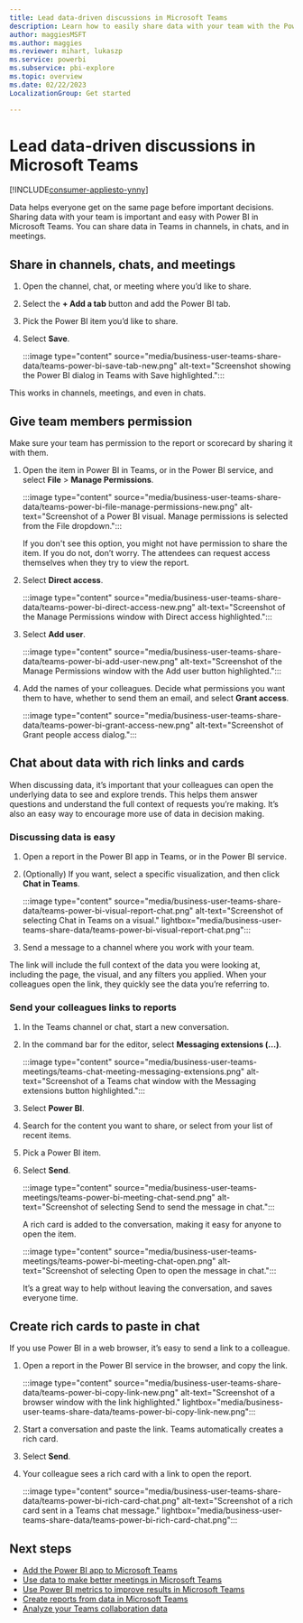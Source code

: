 ```yaml
---
title: Lead data-driven discussions in Microsoft Teams
description: Learn how to easily share data with your team with the Power BI app in Teams channels, chats, and meetings.
author: maggiesMSFT
ms.author: maggies
ms.reviewer: mihart, lukaszp
ms.service: powerbi
ms.subservice: pbi-explore
ms.topic: overview
ms.date: 02/22/2023
LocalizationGroup: Get started

---
```


# Lead data-driven discussions in Microsoft Teams

[!INCLUDE[consumer-appliesto-ynny](../includes/consumer-appliesto-ynny.md)]

Data helps everyone get on the same page before important decisions. Sharing data with your team is important and easy with Power BI in Microsoft Teams. You can share data in Teams in channels, in chats, and in meetings.

## Share in channels, chats, and meetings

1. Open the channel, chat, or meeting where you’d like to share.
1. Select the **+ Add a tab** button and add the Power BI tab.
1. Pick the Power BI item you’d like to share.
1. Select **Save**.

    :::image type="content" source="media/business-user-teams-share-data/teams-power-bi-save-tab-new.png" alt-text="Screenshot showing the Power BI dialog in Teams with Save highlighted.":::

This works in channels, meetings, and even in chats.

## Give team members permission

Make sure your team has permission to the report or scorecard by sharing it with them.

1. Open the item in Power BI in Teams, or in the Power BI service, and select **File** > **Manage Permissions**.

    :::image type="content" source="media/business-user-teams-share-data/teams-power-bi-file-manage-permissions-new.png" alt-text="Screenshot of a Power BI visual. Manage permissions is selected from the File dropdown.":::

    If you don't see this option, you might not have permission to share the item. If you do not, don’t worry. The attendees can request access themselves when they try to view the report.

1. Select **Direct access**.

    :::image type="content" source="media/business-user-teams-share-data/teams-power-bi-direct-access-new.png" alt-text="Screenshot of the Manage Permissions window with Direct access highlighted.":::

1. Select **Add user**.

    :::image type="content" source="media/business-user-teams-share-data/teams-power-bi-add-user-new.png" alt-text="Screenshot of the Manage Permissions window with the Add user button highlighted.":::

1. Add the names of your colleagues. Decide what permissions you want them to have, whether to send them an email, and select **Grant access**.

    :::image type="content" source="media/business-user-teams-share-data/teams-power-bi-grant-access-new.png" alt-text="Screenshot of Grant people access dialog.":::

## Chat about data with rich links and cards

When discussing data, it’s important that your colleagues can open the underlying data to see and explore trends. This helps them answer questions and understand the full context of requests you’re making. It’s also an easy way to encourage more use of data in decision making.

### Discussing data is easy

1. Open a report in the Power BI app in Teams, or in the Power BI service.
1. (Optionally) If you want, select a specific visualization, and then click **Chat in Teams**.

    :::image type="content" source="media/business-user-teams-share-data/teams-power-bi-visual-report-chat.png" alt-text="Screenshot of selecting Chat in Teams on a visual." lightbox="media/business-user-teams-share-data/teams-power-bi-visual-report-chat.png":::

1. Send a message to a channel where you work with your team.

The link will include the full context of the data you were looking at, including the page, the visual, and any filters you applied. When your colleagues open the link, they quickly see the data you’re referring to.

### Send your colleagues links to reports

1. In the Teams channel or chat, start a new conversation.
1. In the command bar for the editor, select **Messaging extensions (...)**.

    :::image type="content" source="media/business-user-teams-meetings/teams-chat-meeting-messaging-extensions.png" alt-text="Screenshot of a Teams chat window with the Messaging extensions button highlighted.":::

1. Select **Power BI**.
1. Search for the content you want to share, or select from your list of recent items.
1. Pick a Power BI item.
1. Select **Send**.

    :::image type="content" source="media/business-user-teams-meetings/teams-power-bi-meeting-chat-send.png" alt-text="Screenshot of selecting Send to send the message in chat.":::

    A rich card is added to the conversation, making it easy for anyone to open the item.

    :::image type="content" source="media/business-user-teams-meetings/teams-power-bi-meeting-chat-open.png" alt-text="Screenshot of selecting Open to open the message in chat.":::

    It’s a great way to help without leaving the conversation, and saves everyone time.

## Create rich cards to paste in chat

If you use Power BI in a web browser, it’s easy to send a link to a colleague.

1. Open a report in the Power BI service in the browser, and copy the link.

    :::image type="content" source="media/business-user-teams-share-data/teams-power-bi-copy-link-new.png" alt-text="Screenshot of a browser window with the link highlighted." lightbox="media/business-user-teams-share-data/teams-power-bi-copy-link-new.png":::

1. Start a conversation and paste the link.
   Teams automatically creates a rich card.
1. Select **Send**.
1. Your colleague sees a rich card with a link to open the report.

    :::image type="content" source="media/business-user-teams-share-data/teams-power-bi-rich-card-chat.png" alt-text="Screenshot of a rich card sent in a Teams chat message." lightbox="media/business-user-teams-share-data/teams-power-bi-rich-card-chat.png":::

## Next steps

- [Add the Power BI app to Microsoft Teams](../collaborate-share/service-microsoft-teams-app.md)
- [Use data to make better meetings in Microsoft Teams](business-user-teams-meetings.md)
- [Use Power BI metrics to improve results in Microsoft Teams](business-user-teams-goals.md)
- [Create reports from data in Microsoft Teams](business-user-teams-create-reports.md)
- [Analyze your Teams collaboration data](business-user-teams-collaboration-data.md)
